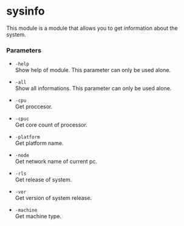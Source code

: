 # sysinfo

This module is a module that allows you to get information about the system.

### Parameters

+ ``-help``<br>
    Show help of module. This parameter can only be used alone.

+ ``-all``<br>
    Show all informations. This parameter can only be used alone.

+ ``-cpu``<br>
    Get proccesor.

+ ``-cpuc``<br>
    Get core count of processor.

+ ``-platform``<br>
    Get platform name.

+ ``-node``<br>
    Get network name of current pc.

+ ``-rls``<br>
    Get release of system.

+ ``-ver``<br>
    Get version of system release.

+ ``-machine``<br>
    Get machine type.
